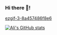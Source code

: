 ### Hi there 👋!

[ezgif-3-8a457486f8e6](https://user-images.githubusercontent.com/66055543/139598961-5b0d732c-f6c0-4633-b96f-6709ae2755f7.gif)

[![Ali's GitHub stats](https://github-readme-stats.vercel.app/api?username=zed-shawn&count_private=true)](https://github.com/anuraghazra/github-readme-stats)

<!--
**zed-shawn/zed-shawn** is a ✨ _special_ ✨ repository because its `README.md` (this file) appears on your GitHub profile.

Here are some ideas to get you started:

- 🔭 I’m currently working on ...
- 🌱 I’m currently learning ...
- 👯 I’m looking to collaborate on ...
- 🤔 I’m looking for help with ...
- 💬 Ask me about ...
- 📫 How to reach me: ...
- 😄 Pronouns: ...
- ⚡ Fun fact: ...
-->
